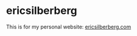 # ericsilberberg
This is for my personal website: <a href="http://ericsilberberg.com/index.html">ericsilberberg.com</a>
